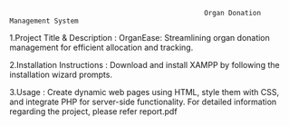                                                     Organ Donation Management System

1.Project Title & Description : OrganEase: Streamlining organ donation management for efficient allocation and tracking.

2.Installation Instructions : Download and install XAMPP by following the installation wizard prompts.

3.Usage : Create dynamic web pages using HTML, style them with CSS, and integrate PHP for server-side functionality. 
For detailed information regarding the project, please refer report.pdf
